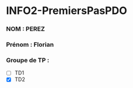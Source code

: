 # INFO2-PremiersPasPDO

### NOM : PEREZ
### Prénom : Florian
### Groupe de TP : 
- [ ] TD1
- [X] TD2
